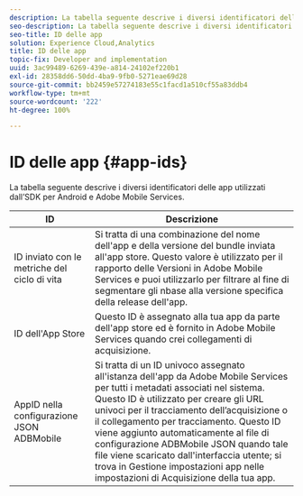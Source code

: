 ```yaml
---
description: La tabella seguente descrive i diversi identificatori delle app utilizzati dall’SDK per Android e Adobe Mobile Services.
seo-description: La tabella seguente descrive i diversi identificatori delle app utilizzati dall’SDK per Android e Adobe Mobile Services.
seo-title: ID delle app
solution: Experience Cloud,Analytics
title: ID delle app
topic-fix: Developer and implementation
uuid: 3ac99489-6269-439e-a814-24102ef220b1
exl-id: 28358dd6-50dd-4ba9-9fb0-5271eae69d28
source-git-commit: bb2459e57274183e55c1facd1a510cf55a83ddb4
workflow-type: tm+mt
source-wordcount: '222'
ht-degree: 100%

---
```


# ID delle app {#app-ids}

La tabella seguente descrive i diversi identificatori delle app utilizzati dall’SDK per Android e Adobe Mobile Services.

| ID | Descrizione |
|--- |--- |
| ID inviato con le metriche del ciclo di vita | Si tratta di una combinazione del nome dell&#39;app e della versione del bundle inviata all&#39;app store. Questo valore è utilizzato per il rapporto delle Versioni in Adobe Mobile Services e puoi utilizzarlo per filtrare al fine di segmentare gli nbase alla versione specifica della release dell&#39;app. |
| ID dell&#39;App Store | Questo ID è assegnato alla tua app da parte dell&#39;app store ed è fornito in Adobe Mobile Services quando crei collegamenti di acquisizione. |
| AppID nella configurazione JSON ADBMobile | Si tratta di un ID univoco assegnato all&#39;istanza dell&#39;app da Adobe Mobile Services per tutti i metadati associati nel sistema. Questo ID è utilizzato per creare gli URL univoci per il tracciamento dell’acquisizione o il collegamento per tracciamento. Questo ID viene aggiunto automaticamente al file di configurazione ADBMobile JSON quando tale file viene scaricato dall&#39;interfaccia utente; si trova in Gestione impostazioni app nelle impostazioni di Acquisizione della tua app. |
